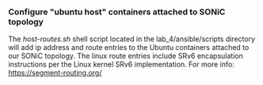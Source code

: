 


### Configure "ubuntu host" containers attached to SONiC topology

The *host-routes.sh* shell script located in the lab_4/ansible/scripts directory will add ip address and route entries to the Ubuntu containers attached to our SONiC topology. The linux route entries include SRv6 encapsulation instructions per the Linux kernel SRv6 implementation. For more info: https://segment-routing.org/
